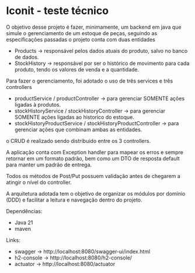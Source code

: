 # Iconit - teste técnico

O objetivo desse projeto é fazer, minimamente, um backend em java que simule o gerenciamento de um estoque de peças, seguindo as especificações passadas o projeto conta com duas entidades
- Products -> responsável pelos dados atuais do produto, salvo no banco de dados.
- StockHistory -> responsável por ser o histórico de movimento para cada produto, tendo os valores de venda e a quantidade.

Para fazer o gerenciamento, foi adotado o uso de três services e três controllers
- productService / productController -> para gerenciar SOMENTE ações ligadas à produtos.
- stockHistoryService / stockHistoryController -> para gerenciar SOMENTE ações ligadas ao historico do estoque.
- stockHistoryProductService / stockHistoryProductController -> para gerenciar ações que combinam ambas as entidades.

o CRUD é realizado sendo distribuido entre os 3 controllers.

A aplicação conta com Exception handler para mapear os erros e sempre retornar em um formato padrão, bem como um DTO de resposta default para manter um padrão de entrega.

Todos os métodos de Post/Put possuem validação antes de chegarem a atingir o nível do controller.

A arquitetura adotada tem o objetivo de organizar os módulos por domínio (DDD) e facilitar a leitura e navegação dentro do projeto. 

Dependências: 
- Java 21
- maven

Links:
- swagger -> http://localhost:8080/swagger-ui/index.html
- h2-console -> http://localhost:8080/h2-console/
- actuator -> http://localhost:8080/actuator
